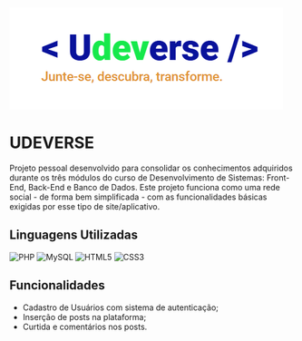 ![Udeverse logo](./readme-files/logo.png)
# UDEVERSE
Projeto pessoal desenvolvido para consolidar os conhecimentos adquiridos durante os três módulos do curso de Desenvolvimento de Sistemas: Front-End, Back-End e Banco de Dados. Este projeto funciona como uma rede social - de forma bem simplificada - com as funcionalidades básicas exigidas por esse tipo de site/aplicativo.

## Linguagens Utilizadas
![PHP](https://img.shields.io/badge/php-%23777BB4.svg?style=for-the-badge&logo=php&logoColor=white)
![MySQL](https://img.shields.io/badge/mysql-4479A1.svg?style=for-the-badge&logo=mysql&logoColor=white)
![HTML5](https://img.shields.io/badge/html5-%23E34F26.svg?style=for-the-badge&logo=html5&logoColor=white)
![CSS3](https://img.shields.io/badge/css3-%231572B6.svg?style=for-the-badge&logo=css3&logoColor=white)

## Funcionalidades
- Cadastro de Usuários com sistema de autenticação;
- Inserção de posts na plataforma;
- Curtida e comentários nos posts.